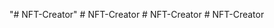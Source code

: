 "# NFT-Creator" 
#   N F T - C r e a t o r  
 #   N F T - C r e a t o r  
 #   N F T - C r e a t o r  
 